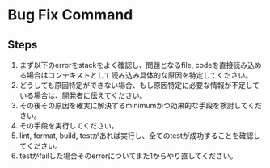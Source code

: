 # Bug Fix Command

## Steps
1. まず以下のerrorをstackをよく確認し、問題となるfile, codeを直接読み込める場合はコンテキストとして読み込み具体的な原因を特定してください。
2. どうしても原因特定ができない場合、もし原因特定に必要な情報が不足している場合は、開発者に伝えてください。
3. その後その原因を確実に解決するminimumかつ効果的な手段を検討してください。
4. その手段を実行してください。
5. lint, format, build, testがあれば実行し、全てのtestが成功することを確認してください。
6. testがfailした場合そのerrorについてまた1からやり直してください。
